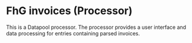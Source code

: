 # FhG invoices (Processor)
This is a Datapool processor. The processor provides a user interface and data processing for entries containing parsed invoices.
 

